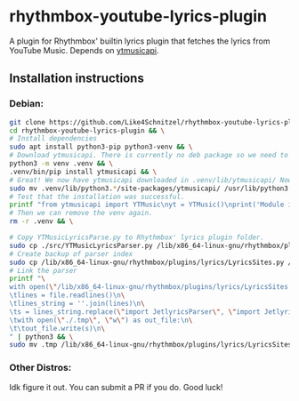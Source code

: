 # rhythmbox-youtube-lyrics-plugin
A plugin for Rhythmbox' builtin lyrics plugin that fetches the lyrics from YouTube Music.
Depends on [ytmusicapi](https://github.com/sigma67/ytmusicapi).
## Installation instructions
### Debian:
```bash
git clone https://github.com/Like4Schnitzel/rhythmbox-youtube-lyrics-plugin && \
cd rhythmbox-youtube-lyrics-plugin && \
# Install dependencies
sudo apt install python3-pip python3-venv && \
# Download ytmusicapi. There is currently no deb package so we need to do some hacky stuff.
python3 -m venv .venv && \
.venv/bin/pip install ytmusicapi && \
# Great! We now have ytmusicapi downloaded in .venv/lib/ytmusicapi/ Now we move that whole module into the system's python3.* folder.
sudo mv .venv/lib/python3.*/site-packages/ytmusicapi/ /usr/lib/python3.*/ && \
# Test that the installation was successful.
printf "from ytmusicapi import YTMusic\nyt = YTMusic()\nprint('Module installation successful.')" | python3 && \
# Then we can remove the venv again.
rm -r .venv && \

# Copy YTMusicLyricsParse.py to Rhythmbox' lyrics plugin folder.
sudo cp ./src/YTMusicLyricsParser.py /lib/x86_64-linux-gnu/rhythmbox/plugins/lyrics/ && \
# Create backup of parser index
sudo cp /lib/x86_64-linux-gnu/rhythmbox/plugins/lyrics/LyricsSites.py /lib/x86_64-linux-gnu/rhythmbox/plugins/lyrics/LyricsSites.py.bak && \
# Link the parser
printf "\
with open(\"/lib/x86_64-linux-gnu/rhythmbox/plugins/lyrics/LyricsSites.py.bak\", 'r') as file:\n\
\tlines = file.readlines()\n\
\tlines_string = ''.join(lines)\n\
\ts = lines_string.replace(\"import JetlyricsParser\", \"import JetlyricsParser\\\nfrom YTMusicLyricsParser import YTMusicLyricsParser\").replace(\"}\\\n]\", \"},\\\n\\\t{ 'id': 'music.youtube.com','class': YTMusicLyricsParser,'name':_('YouTube Music (music.youtube.com)') }\\\n]\")\n\
\twith open(\"./.tmp\", \"w\") as out_file:\n\
\t\tout_file.write(s)\n\
" | python3 && \
sudo mv .tmp /lib/x86_64-linux-gnu/rhythmbox/plugins/lyrics/LyricsSites.py
```
### Other Distros:
Idk figure it out. You can submit a PR if you do. Good luck!

